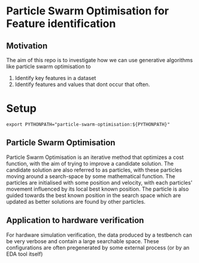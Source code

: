 # Particle Swarm Optimisation for Feature identification

## Motivation
The aim of this repo is to investigate how we can use generative algorithms like particle swarm optimisation to

1. Identify key features in a dataset
2. Identify features and values that dont occur that often.

# Setup

```export PYTHONPATH="particle-swarm-optimisation:${PYTHONPATH}"```

## Particle Swarm Optimisation

Particle Swarm Optimisation is an iterative method that optimizes a cost function, with the aim of trying to improve a candidate solution. The candidate solution are also referred to as particles, with these particles moving around a search-space by some mathematical function. The particles are initialised with some position and velocity, with each particles' movement influenced by its local best known position. The particle is also guided towards the best known position in the search space which are updated as better solutions are found by other particles. 

## Application to hardware verification

For hardware simulation verification, the data produced by a testbench can be very verbose and contain a large searchable space. These configurations are often pregenerated by some external process (or by an EDA tool itself)